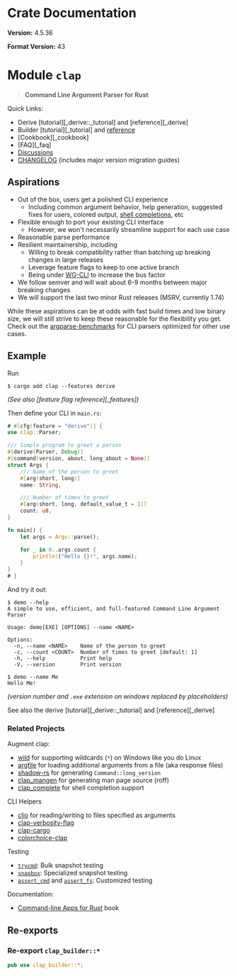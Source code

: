 # Crate Documentation

**Version:** 4.5.36

**Format Version:** 43

# Module `clap`

> **Command Line Argument Parser for Rust**

Quick Links:
- Derive [tutorial][_derive::_tutorial] and [reference][_derive]
- Builder [tutorial][_tutorial] and [reference](index.html)
- [Cookbook][_cookbook]
- [FAQ][_faq]
- [Discussions](https://github.com/clap-rs/clap/discussions)
- [CHANGELOG](https://github.com/clap-rs/clap/blob/v4.5.36/CHANGELOG.md) (includes major version migration
  guides)

## Aspirations

- Out of the box, users get a polished CLI experience
  - Including common argument behavior, help generation, suggested fixes for users, colored output, [shell completions](https://github.com/clap-rs/clap/tree/master/clap_complete), etc
- Flexible enough to port your existing CLI interface
  - However, we won't necessarily streamline support for each use case
- Reasonable parse performance
- Resilient maintainership, including
  - Willing to break compatibility rather than batching up breaking changes in large releases
  - Leverage feature flags to keep to one active branch
  - Being under [WG-CLI](https://github.com/rust-cli/team/) to increase the bus factor
- We follow semver and will wait about 6-9 months between major breaking changes
- We will support the last two minor Rust releases (MSRV, currently 1.74)

While these aspirations can be at odds with fast build times and low binary
size, we will still strive to keep these reasonable for the flexibility you
get.  Check out the
[argparse-benchmarks](https://github.com/rust-cli/argparse-benchmarks-rs) for
CLI parsers optimized for other use cases.

## Example

Run
```console
$ cargo add clap --features derive
```
*(See also [feature flag reference][_features])*

Then define your CLI in `main.rs`:
```rust
# #[cfg(feature = "derive")] {
use clap::Parser;

/// Simple program to greet a person
#[derive(Parser, Debug)]
#[command(version, about, long_about = None)]
struct Args {
    /// Name of the person to greet
    #[arg(short, long)]
    name: String,

    /// Number of times to greet
    #[arg(short, long, default_value_t = 1)]
    count: u8,
}

fn main() {
    let args = Args::parse();

    for _ in 0..args.count {
        println!("Hello {}!", args.name);
    }
}
# }
```

And try it out:
```console
$ demo --help
A simple to use, efficient, and full-featured Command Line Argument Parser

Usage: demo[EXE] [OPTIONS] --name <NAME>

Options:
  -n, --name <NAME>    Name of the person to greet
  -c, --count <COUNT>  Number of times to greet [default: 1]
  -h, --help           Print help
  -V, --version        Print version

$ demo --name Me
Hello Me!

```
*(version number and `.exe` extension on windows replaced by placeholders)*

See also the derive [tutorial][_derive::_tutorial] and [reference][_derive]

### Related Projects

Augment clap:
- [wild](https://crates.io/crates/wild) for supporting wildcards (`*`) on Windows like you do Linux
- [argfile](https://crates.io/crates/argfile) for loading additional arguments from a file (aka response files)
- [shadow-rs](https://crates.io/crates/shadow-rs) for generating `Command::long_version`
- [clap_mangen](https://crates.io/crates/clap_mangen) for generating man page source (roff)
- [clap_complete](https://crates.io/crates/clap_complete) for shell completion support

CLI Helpers
- [clio](https://crates.io/crates/clio) for reading/writing to files specified as arguments
- [clap-verbosity-flag](https://crates.io/crates/clap-verbosity-flag)
- [clap-cargo](https://crates.io/crates/clap-cargo)
- [colorchoice-clap](https://crates.io/crates/colorchoice-clap)

Testing
- [`trycmd`](https://crates.io/crates/trycmd):  Bulk snapshot testing
- [`snapbox`](https://crates.io/crates/snapbox):  Specialized snapshot testing
- [`assert_cmd`](https://crates.io/crates/assert_cmd) and [`assert_fs`](https://crates.io/crates/assert_fs): Customized testing

Documentation:
- [Command-line Apps for Rust](https://rust-cli.github.io/book/index.html) book


## Re-exports

### Re-export `clap_builder::*`

```rust
pub use clap_builder::*;
```

